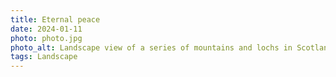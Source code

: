 ```yaml
---
title: Eternal peace
date: 2024-01-11
photo: photo.jpg
photo_alt: Landscape view of a series of mountains and lochs in Scotland on a cloudy day
tags: Landscape
---
```

